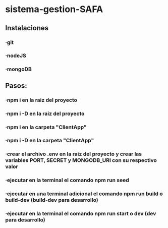 # sistema-gestion-SAFA
## Instalaciones
### ·git
### ·nodeJS
### ·mongoDB
## Pasos:
### ·npm i en la raiz del proyecto
### ·npm i -D en la raiz del proyecto
### ·npm i en la carpeta "ClientApp"
### ·npm i -D en la carpeta "ClientApp"
### ·crear el archivo .env en la raiz del proyecto y crear las variables PORT, SECRET y MONGODB_URI con su respectivo valor
### ·ejecutar en la terminal el comando npm run seed
### ·ejecutar en una terminal adicional el comando npm run build o build-dev (build-dev para desarrollo)
### ·ejecutar en la terminal el comando npm run start o dev (dev para desarrollo)





